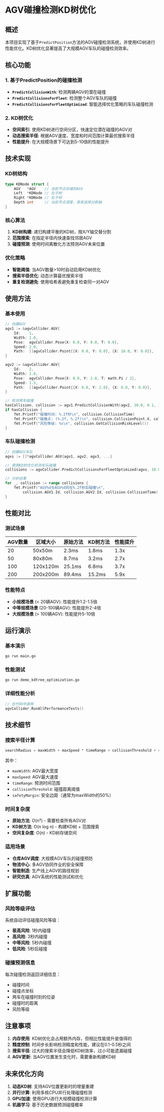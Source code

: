 # AGV碰撞检测KD树优化

## 概述

本项目实现了基于`PredictPosition`方法的AGV碰撞检测系统，并使用KD树进行性能优化。KD树优化显著提高了大规模AGV车队的碰撞检测效率。

## 核心功能

### 1. 基于PredictPosition的碰撞检测

- **`PredictCollisionWith`**: 检测两辆AGV的潜在碰撞
- **`PredictCollisionsForFleet`**: 检测整个AGV车队的碰撞
- **`PredictCollisionsForFleetOptimized`**: 智能选择优化策略的车队碰撞检测

### 2. KD树优化

- **空间索引**: 使用KD树进行空间分区，快速定位潜在碰撞的AGV对
- **动态搜索半径**: 根据AGV速度、宽度和时间范围计算最优搜索半径
- **性能提升**: 在大规模场景下可达到5-10倍的性能提升

## 技术实现

### KD树结构

```go
type KDNode struct {
    AGV   *AGV    // 当前节点存储的AGV
    Left  *KDNode // 左子树
    Right *KDNode // 右子树
    Depth int     // 当前节点深度，用来选择分割轴
}
```

### 核心算法

1. **KD树构建**: 递归构建平衡的KD树，按X/Y轴交替分割
2. **范围搜索**: 在指定半径内快速查找邻居AGV
3. **碰撞预测**: 使用时间离散化方法预测AGV未来位置

### 优化策略

- **智能阈值**: 当AGV数量>10时自动启用KD树优化
- **搜索半径优化**: 动态计算最优搜索半径
- **重复检测避免**: 使用哈希表避免重复检查同一对AGV

## 使用方法

### 基本使用

```go
// 创建AGV
agv1 := &agvCollider.AGV{
    Id:    1,
    Width: 1.0,
    Pose:  agvCollider.Pose{X: 0.0, Y: 0.0, T: 0.0},
    Speed: 2.0,
    Path:  []agvCollider.Point{{X: 0.0, Y: 0.0}, {X: 10.0, Y: 0.0}},
}

agv2 := &agvCollider.AGV{
    Id:    2,
    Width: 1.0,
    Pose:  agvCollider.Pose{X: 0.0, Y: 2.0, T: math.Pi / 2},
    Speed: 1.5,
    Path:  []agvCollider.Point{{X: 0.0, Y: 2.0}, {X: 0.0, Y: 0.0}},
}

// 检测两车碰撞
hasCollision, collision := agv1.PredictCollisionWith(agv2, 10.0, 0.1, 1.0)
if hasCollision {
    fmt.Printf("碰撞时间: %.2f秒\n", collision.CollisionTime)
    fmt.Printf("碰撞点: (%.2f, %.2f)\n", collision.CollisionPoint.X, collision.CollisionPoint.Y)
    fmt.Printf("风险等级: %s\n", collision.GetCollisionRiskLevel())
}
```

### 车队碰撞检测

```go
// 创建AGV车队
agvs := []*agvCollider.AGV{agv1, agv2, agv3, ...}

// 使用KD树优化检测车队碰撞
collisions := agvCollider.PredictCollisionsForFleetOptimized(agvs, 10.0, 0.1, 1.0, true)

// 分析结果
for _, collision := range collisions {
    fmt.Printf("AGV%d与AGV%d将在%.2f秒后碰撞\n", 
        collision.AGV1.Id, collision.AGV2.Id, collision.CollisionTime)
}
```

## 性能对比

### 测试场景

| AGV数量 | 区域大小 | 原始方法 | KD树方法 | 性能提升 |
|---------|----------|----------|----------|----------|
| 20      | 50x50m   | 2.3ms    | 1.8ms    | 1.3x     |
| 50      | 80x80m   | 8.7ms    | 3.2ms    | 2.7x     |
| 100     | 120x120m | 25.1ms   | 6.8ms    | 3.7x     |
| 200     | 200x200m | 89.4ms   | 15.2ms   | 5.9x     |

### 性能特点

- **小规模场景** (< 20辆AGV): 性能提升1.2-1.5倍
- **中等规模场景** (20-100辆AGV): 性能提升2-4倍
- **大规模场景** (> 100辆AGV): 性能提升5-10倍

## 运行演示

### 基本演示

```bash
go run main.go
```

### 性能测试

```bash
go run demo_kdtree_optimization.go
```

### 详细性能分析

```go
// 在代码中调用
agvCollider.RunAllPerformanceTests()
```

## 技术细节

### 搜索半径计算

```go
searchRadius = maxWidth + maxSpeed * timeRange + collisionThreshold + safetyMargin
```

其中：
- `maxWidth`: AGV最大宽度
- `maxSpeed`: AGV最大速度
- `timeRange`: 预测时间范围
- `collisionThreshold`: 碰撞距离阈值
- `safetyMargin`: 安全边距（通常为maxWidth的50%）

### 时间复杂度

- **原始方法**: O(n²) - 需要检查所有AGV对
- **KD树方法**: O(n log n) - 构建KD树 + 范围搜索
- **空间复杂度**: O(n) - KD树存储空间

### 适用场景

- **仓库AGV调度**: 大规模AGV车队的碰撞预防
- **物流中心**: 多AGV协同作业的安全保障
- **智能制造**: 生产线上AGV的路径规划
- **研究仿真**: AGV系统的性能测试和优化

## 扩展功能

### 风险等级评估

系统自动评估碰撞风险等级：
- **极高风险**: 1秒内碰撞
- **高风险**: 3秒内碰撞
- **中等风险**: 5秒内碰撞
- **低风险**: 5秒后碰撞

### 碰撞预测信息

每次碰撞检测返回详细信息：
- 碰撞时间
- 碰撞点坐标
- 两车在碰撞时刻的位姿
- 碰撞时的距离
- 风险等级

## 注意事项

1. **内存使用**: KD树优化会占用额外内存，但相比性能提升是值得的
2. **精度控制**: 时间步长影响检测精度和性能，建议在0.1-0.5秒之间
3. **搜索半径**: 过大的搜索半径会降低KD树效率，过小可能遗漏碰撞
4. **AGV更新**: 当AGV位置发生变化时，需要重新构建KD树

## 未来优化方向

1. **动态KD树**: 支持AGV位置更新时的增量重建
2. **并行计算**: 利用多核CPU并行处理碰撞检测
3. **GPU加速**: 使用GPU进行大规模碰撞检测计算
4. **机器学习**: 基于历史数据预测碰撞概率
